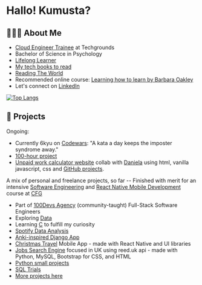 # Hallo! Kumusta?

## 👩🏻‍💻 About Me

- [Cloud Engineer Trainee](https://github.com/agcdtmr/techgrounds-anj-dtmr) at Techgrounds
- Bachelor of Science in Psychology
- [Lifelong Learner](https://www.notion.so/agcdtmr/Lifelong-Learner-e0b374ab9f9b4c0180a445c505ee88b6?pvs=4)
- [My tech books to read](https://github.com/agcdtmr/women-in-tech-books/blob/main/README.md)
- [Reading The World](https://agcdtmr.notion.site/My-Reading-Challenge-My-Favourite-Bookclubs-from-all-over-the-world-210f324ee10542738605c6eac6486c2c)
- Recommended online course: [Learning how to learn by Barbara Oakley](https://www.coursera.org/learn/learning-how-to-learn)
- Let's connect on [LinkedIn](https://www.linkedin.com/in/anjcalleja/)

<!-- - Work with me. Reach out [here](https://www.canva.com/design/DAE_7ll36jo/rIxnIpS9fDgGNJOr9UYtqg/view?utm_content=DAE_7ll36jo&utm_campaign=designshare&utm_medium=link&utm_source=publishsharelink) -->
<!-- - Making a lot of mistakes [LeetCode](https://leetcode.com/anjdeitmer/) -->

[![Top Langs](https://github-readme-stats.vercel.app/api/top-langs/?username=agcdtmr&layout=compact&theme=vision-friendly-dark)](https://github.com/anuraghazra/github-readme-stats)

## 🚧 Projects

Ongoing: 
- Currently 6kyu on [Codewars](https://www.codewars.com/users/adtmr): "A kata a day keeps the imposter syndrome away." 
- [100-hour project](https://github.com/agcdtmr/100hr-project-others)
- [Unpaid work calculator website](https://github.com/agcdtmr/fictional-umbrella) collab with [Daniela](https://github.com/dadaniela) using html, vanilla javascript, css and [GitHub projects](https://github.com/users/agcdtmr/projects/4).
<!-- - [Job search web app](https://github.com/agcdtmr/didactic-journey) tools- themuse.com api, python, django, sqlite -->
<!-- - [Tracker App:](https://github.com/agcdtmr/cfg-tracker-mobile-app) tools- react native, maps library and other ui library like paper, vector icons -->

A mix of personal and freelance projects, so far
-- Finished with merit for an intensive [Software Engineering](https://github.com/agcdtmr/cfg_group_project/blob/main/Certificate%2012.04.23.pdf) and [React Native Mobile Development](https://github.com/agcdtmr/christmas-travel/blob/main/Certificate.pdf) course at [CFG](https://codefirstgirls.com/)
- Part of [100Devs Agency](https://leonnoel.com/100devs/) (community-taught) Full-Stack Software Engineers
- Exploring [Data](https://github.com/agcdtmr/data)
- Learning [C](https://github.com/agcdtmr/exploring-c) to fulfill my curiosity
- [Spotify Data Analysis](https://github.com/agcdtmr/spotify-data)
- [Anki-inspired Django App](https://github.com/agcdtmr/anki-inspired-app)
- [Christmas Travel](https://github.com/agcdtmr/christmas-travel) Mobile App - made with React Native and UI libraries
- [Jobs Search Engine](https://github.com/agcdtmr/cfg_group_project) focused in UK using reed.uk api - made with Python, MySQL, Bootstrap for CSS, and HTML
- [Python small projects](https://github.com/agcdtmr/Python-Projects)
- [SQL Trials](https://github.com/agcdtmr/sql-projects)
- [More projects here](https://github.com/agcdtmr?tab=repositories)


<!-- ## ❤️‍🔥 I’m passionate about (in no particular order):
- Diversity, Equity, and Inclusion
- Learning
- Psychology 
- Management: Planning, Organizing, Leading
- Community Building
- Reading
- Mental Health
- Data (especially about how datas of women are currently used, not at all used or ‘biasedly’ used)
- Tech development affecting societal evolution -->



<!-- ## 🌱 I’m currently interested and learning ...
#### :hammer_and_wrench: Languages and Tools:
<div>
  <img src="https://cdn.jsdelivr.net/gh/devicons/devicon/icons/python/python-original.svg" title="Python" alt="Python" width="40" height="40"/>&nbsp;
  <img src="https://github.com/devicons/devicon/blob/master/icons/react/react-original-wordmark.svg" title="React" alt="React" width="40" height="40"/>&nbsp;
  <img src="https://github.com/devicons/devicon/blob/master/icons/redux/redux-original.svg" title="Redux" alt="Redux " width="40" height="40"/>&nbsp;
  <img src="https://github.com/devicons/devicon/blob/master/icons/css3/css3-plain-wordmark.svg"  title="CSS3" alt="CSS" width="40" height="40"/>&nbsp;
  <img src="https://github.com/devicons/devicon/blob/master/icons/html5/html5-original.svg" title="HTML5" alt="HTML" width="40" height="40"/>&nbsp;
  <img src="https://github.com/devicons/devicon/blob/master/icons/javascript/javascript-original.svg" title="JavaScript" alt="JavaScript" width="40" height="40"/>&nbsp;
  <img src="https://github.com/devicons/devicon/blob/master/icons/mysql/mysql-original-wordmark.svg" title="MySQL"  alt="MySQL" width="40" height="40"/>&nbsp;
  <img src="https://github.com/devicons/devicon/blob/master/icons/nodejs/nodejs-original-wordmark.svg" title="NodeJS" alt="NodeJS" width="40" height="40"/>&nbsp;
  <img src="https://github.com/devicons/devicon/blob/master/icons/git/git-original-wordmark.svg" title="Git" **alt="Git" width="40" height="40"/>&nbsp;
  <img src="https://cdn.jsdelivr.net/gh/devicons/devicon/icons/linux/linux-original.svg" title="Linux" alt="Linux" width="40" height="40"/>&nbsp;
  <img src="https://cdn.jsdelivr.net/gh/devicons/devicon/icons/django/django-plain.svg" title="Django" alt="Django" width="40" height="40"/>&nbsp;
  <img src="https://cdn.jsdelivr.net/gh/devicons/devicon/icons/c/c-original.svg" title="C" alt="C" width="40" height="40"/>&nbsp;
</div> -->

<!-- #### 👀 I’m looking to collaborate on:

- Cloud
- Slow fashion
- Climate change innovations
- Sustainability
- Financial Tech
- Health Tech
- Women wearables Tech
- Cybersecurity
- surprise me! -->

<!-- ## ⌛ Spare time

- Learning culture and languanges
- Journalling my [#365DaysOfCode](https://github.com/agcdtmr/365daysofcode) Roadmap
- Adding decks to my Anki and active recalling -->
<!---
agcdtmr/agcdtmr is a ✨ special ✨ repository because its `README.md` (this file) appears on your GitHub profile.
You can click the Preview link to take a look at your changes.
--->

